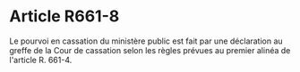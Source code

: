 # Article R661-8

Le pourvoi en cassation du ministère public est fait par une déclaration au greffe de la Cour de cassation selon les règles prévues au premier alinéa de l'article R. 661-4.